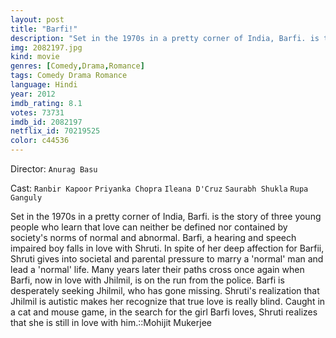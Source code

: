 ```yaml
---
layout: post
title: "Barfi!"
description: "Set in the 1970s in a pretty corner of India, Barfi. is the story of three young people who learn that love can neither be defined nor contained by society's norms of normal and abnormal. Barfi, a hearing and speech impaired boy falls in love with Shruti. In spite of her deep affection for Barfii, Shruti gives into societal and parental pressure to marry a 'normal' man and lead a 'normal' life. Many years later their paths cross once again when Barfi, now.."
img: 2082197.jpg
kind: movie
genres: [Comedy,Drama,Romance]
tags: Comedy Drama Romance 
language: Hindi
year: 2012
imdb_rating: 8.1
votes: 73731
imdb_id: 2082197
netflix_id: 70219525
color: c44536
---
```

Director: `Anurag Basu`  

Cast: `Ranbir Kapoor` `Priyanka Chopra` `Ileana D'Cruz` `Saurabh Shukla` `Rupa Ganguly` 

Set in the 1970s in a pretty corner of India, Barfi. is the story of three young people who learn that love can neither be defined nor contained by society's norms of normal and abnormal. Barfi, a hearing and speech impaired boy falls in love with Shruti. In spite of her deep affection for Barfii, Shruti gives into societal and parental pressure to marry a 'normal' man and lead a 'normal' life. Many years later their paths cross once again when Barfi, now in love with Jhilmil, is on the run from the police. Barfi is desperately seeking Jhilmil, who has gone missing. Shruti's realization that Jhilmil is autistic makes her recognize that true love is really blind. Caught in a cat and mouse game, in the search for the girl Barfi loves, Shruti realizes that she is still in love with him.::Mohijit Mukerjee